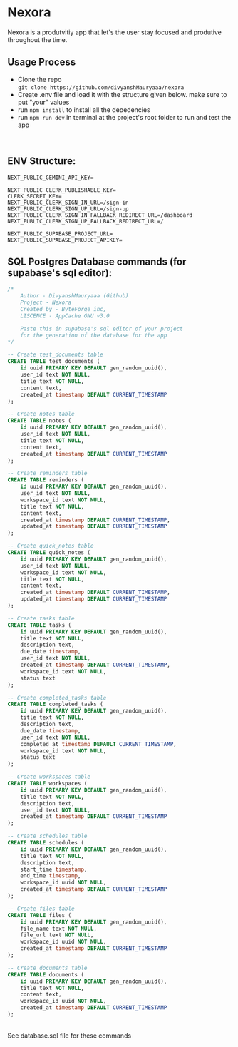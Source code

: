 <h1>Nexora</h1>
<p>
Nexora is a produtvitiy app that let's the user stay focused and produtive throughout the time.&#8203;
</p>

<h2>Usage Process</h2>
<ul>
  <li>Clone the repo 
    <br />
    <code>git clone https://github.com/divyanshMauryaaa/nexora</code>
  </li>
  <li>Create .env file and load it with the structure given below. make sure to put "your" values</li>
  <li>run <code>npm install</code> to install all the depedencies</li>
  <li>run <code>npm run dev</code> in terminal at the project's root folder to run and test the app</li>
</ul>

<br />

<h2>ENV Structure: </h2>

``` .env  
NEXT_PUBLIC_GEMINI_API_KEY=

NEXT_PUBLIC_CLERK_PUBLISHABLE_KEY=
CLERK_SECRET_KEY=
NEXT_PUBLIC_CLERK_SIGN_IN_URL=/sign-in
NEXT_PUBLIC_CLERK_SIGN_UP_URL=/sign-up
NEXT_PUBLIC_CLERK_SIGN_IN_FALLBACK_REDIRECT_URL=/dashboard
NEXT_PUBLIC_CLERK_SIGN_UP_FALLBACK_REDIRECT_URL=/

NEXT_PUBLIC_SUPABASE_PROJECT_URL=
NEXT_PUBLIC_SUPABASE_PROJECT_APIKEY=
```
<h2>SQL Postgres Database commands (for supabase's sql editor): </h2>

```.sql
/*
    Author - DivyanshMauryaaa (Github)
    Project - Nexora
    Created by - ByteForge inc,
    LISCENCE - AppCache GNU v3.0

    Paste this in supabase's sql editor of your project
    for the generation of the database for the app 
*/

-- Create test_documents table
CREATE TABLE test_documents (
    id uuid PRIMARY KEY DEFAULT gen_random_uuid(),
    user_id text NOT NULL,
    title text NOT NULL,
    content text,
    created_at timestamp DEFAULT CURRENT_TIMESTAMP
);

-- Create notes table
CREATE TABLE notes (
    id uuid PRIMARY KEY DEFAULT gen_random_uuid(),
    user_id text NOT NULL,
    title text NOT NULL,
    content text,
    created_at timestamp DEFAULT CURRENT_TIMESTAMP
);

-- Create reminders table
CREATE TABLE reminders (
    id uuid PRIMARY KEY DEFAULT gen_random_uuid(),
    user_id text NOT NULL,
    workspace_id text NOT NULL,
    title text NOT NULL,
    content text,
    created_at timestamp DEFAULT CURRENT_TIMESTAMP,
    updated_at timestamp DEFAULT CURRENT_TIMESTAMP
);

-- Create quick_notes table
CREATE TABLE quick_notes (
    id uuid PRIMARY KEY DEFAULT gen_random_uuid(),
    user_id text NOT NULL,
    workspace_id text NOT NULL,
    title text NOT NULL,
    content text,
    created_at timestamp DEFAULT CURRENT_TIMESTAMP,
    updated_at timestamp DEFAULT CURRENT_TIMESTAMP
);

-- Create tasks table
CREATE TABLE tasks (
    id uuid PRIMARY KEY DEFAULT gen_random_uuid(),
    title text NOT NULL,
    description text,
    due_date timestamp,
    user_id text NOT NULL,
    created_at timestamp DEFAULT CURRENT_TIMESTAMP,
    workspace_id text NOT NULL,
    status text
);

-- Create completed_tasks table
CREATE TABLE completed_tasks (
    id uuid PRIMARY KEY DEFAULT gen_random_uuid(),
    title text NOT NULL,
    description text,
    due_date timestamp,
    user_id text NOT NULL,
    completed_at timestamp DEFAULT CURRENT_TIMESTAMP,
    workspace_id text NOT NULL,
    status text
);

-- Create workspaces table
CREATE TABLE workspaces (
    id uuid PRIMARY KEY DEFAULT gen_random_uuid(),
    title text NOT NULL,
    description text,
    user_id text NOT NULL,
    created_at timestamp DEFAULT CURRENT_TIMESTAMP
);

-- Create schedules table
CREATE TABLE schedules (
    id uuid PRIMARY KEY DEFAULT gen_random_uuid(),
    title text NOT NULL,
    description text,
    start_time timestamp,
    end_time timestamp,
    workspace_id uuid NOT NULL,
    created_at timestamp DEFAULT CURRENT_TIMESTAMP
);

-- Create files table
CREATE TABLE files (
    id uuid PRIMARY KEY DEFAULT gen_random_uuid(),
    file_name text NOT NULL,
    file_url text NOT NULL,
    workspace_id uuid NOT NULL,
    created_at timestamp DEFAULT CURRENT_TIMESTAMP
);

-- Create documents table
CREATE TABLE documents (
    id uuid PRIMARY KEY DEFAULT gen_random_uuid(),
    title text NOT NULL,
    content text,
    workspace_id uuid NOT NULL,
    created_at timestamp DEFAULT CURRENT_TIMESTAMP
);
```
<br />
See database.sql file for these commands
